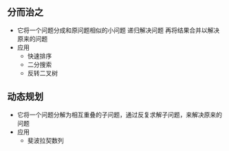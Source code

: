 ## 分而治之
- 它将一个问题分成和原问题相似的小问题 递归解决问题 再将结果合并以解决原来的问题
- 应用
  - 快速排序
  - 二分搜索
  - 反转二叉树

## 动态规划
- 它将一个问题分解为相互重叠的子问题，通过反复求解子问题，来解决原来的问题
- 应用
  - 斐波拉契数列
